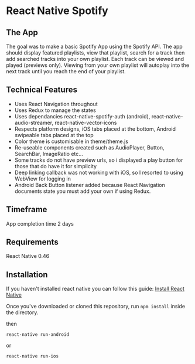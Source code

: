 # React Native Spotify

## The App
The goal was to make a basic Spotify App using the Spotify API. The app should display featured playlists, view that playlist, search for a track then add searched tracks into your own playlist. Each track can be viewed and played (previews only). Viewing from your own playlist will autoplay into the next track until you reach the end of your playlist.

## Technical Features
 - Uses React Navigation throughout
 - Uses Redux to manage the states
 - Uses dependancies react-native-spotify-auth (android), react-native-audio-streamer, react-native-vector-icons
 - Respects platform designs, iOS tabs placed at the bottom, Android swipeable tabs placed at the top
 - Color theme is customisable in theme/theme.js
 - Re-useable components created such as AudioPlayer, Button, SearchBar, ImageRatio etc...
 - Some tracks do not have preview urls, so i displayed a play button for those that do have it for simplicity
 - Deep linking callback was not working with iOS, so I resorted to using WebView for logging in
 - Android Back Button listener added because React Navigation documents state you must add your own if using Redux.

## Timeframe
App completion time 2 days

## Requirements
React Native 0.46

## Installation

If you haven't installed react native you can follow this guide:
[Install React Native](https://facebook.github.io/react-native/docs/getting-started.html)

Once you've downloaded or cloned this repository, run `npm install` inside the directory.

then

`react-native run-android`

or

`react-native run-ios`
